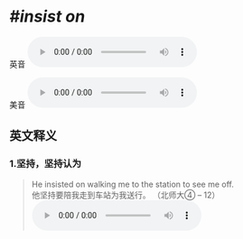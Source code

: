 # ***\#insist on*** 
英音
<audio src="./media/insist on1.aac" controls="controls"></audio>

美音
<audio src="./media/insist on2.aac" controls="controls"></audio>



  

英文释义
---
### 1.**坚持，坚持认为**  

 > He insisted on walking me to the station to see me off.  
 > 他坚持要陪我走到车站为我送行。  （北师大④ – 12）  
<audio src="./media/insist-3.aac" controls="controls"></audio>


